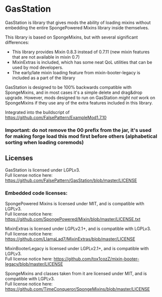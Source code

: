 # GasStation

GasStation is library that gives mods the ability of loading mixins without embedding the entire SpongePowered Mixins
library inside themselves.

This library is based on SpongeMixins, but with several significant differences:
- This library provides Mixin 0.8.3 instead of 0.7.11 (new mixin features that are not available in mixin 0.7)
- MixinExtras is included, which has some neat QoL utilities that can be used by mod developers.
- The early/late mixin loading feature from mixin-booter-legacy is included as a part of the library

GasStation is designed to be 100% backwards compatible with SpongeMixins, and in most cases it's a simple delete and
drag&drop upgrade. However, mods designed to run on GasStation *might not* work on SpongeMixins if they use any of the
extra features included in this library.

Integrated into the buildscript of https://github.com/FalsePattern/ExampleMod1.7.10

### Important: do not remove the 00 prefix from the jar, it's used for making forge load this mod first before others (alphabetical sorting when loading coremods)

## Licenses

GasStation is licensed under LGPLv3.<br>
Full license notice here: https://github.com/FalsePattern/GasStation/blob/master/LICENSE

### Embedded code licenses:
SpongePowered Mixins is licensed under MIT, and is compatible with LGPLv3.<br>
Full license notice here: https://github.com/SpongePowered/Mixin/blob/master/LICENSE.txt

MixinExtras is licensed under LGPLv2.1+, and is compatible with LGPLv3.<br>
Full license notice here: https://github.com/LlamaLad7/MixinExtras/blob/master/LICENSE

MixinBooterLegacy is licensed under LGPLv2.1+, and is compatible with LGPLv3.<br>
Full license notice here: https://github.com/tox1cozZ/mixin-booter-legacy/blob/master/LICENSE

SpongeMixins and classes taken from it are licensed under MIT, and is compatible with LGPLv3.<br>
Full license notice here: https://github.com/TimeConqueror/SpongeMixins/blob/master/LICENSE